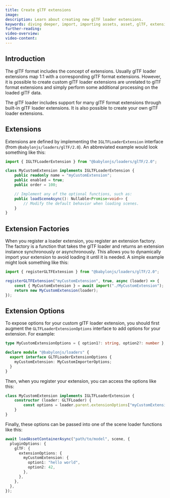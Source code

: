 ```yaml
---
title: Create glTF extensions
image:
description: Learn about creating new glTF loader extensions.
keywords: diving deeper, import, importing assets, asset, glTF, extensions
further-reading:
video-overview:
video-content:
---
```


## Introduction

The glTF format includes the concept of extensions. Usually glTF loader extensions map 1:1 with a corresponding glTF format extensions. However, it is possible to create custom glTF loader extensions are unrelated to glTF format extensions and simply perform some additional processing on the loaded glTF data.

The glTF loader includes support for many glTF format extensions through built-in glTF loader extensions. It is also possible to create your own glTF loader extensions.

## Extensions

Extensions are defined by implementing the `IGLTFLoaderExtension` interface (from `@babylonjs/loaders/glTF/2.0`). An abbreviated example would look something like this:

```typescript
import { IGLTFLoaderExtension } from "@babylonjs/loaders/glTF/2.0";

class MyCustomExtension implements IGLTFLoaderExtension {
    public readonly name = "myCustomExtension";
    public enabled = true;
    public order = 100;

    // Implement any of the optional functions, such as:
    public loadSceneAsync(): Nullable<Promise<void>> {
        // Modify the default behavior when loading scenes.
    }
}
```

## Extension Factories

When you register a loader extension, you register an extension factory. The factory is a function that takes the glTF loader and returns an extension instance synchronously or asynchronously. This allows you to dynamically import your extension to avoid loading it until it is needed. A simple example might look something like this:

```typescript
import { registerGLTFExtension } from "@babylonjs/loaders/glTF/2.0";

registerGLTFExtension("myCustomExtension", true, async (loader) => {
    const { MyCustomExtension } = await import("./MyCustomExtension");
    return new MyCustomExtension(loader);
});
```

<Alert severity="info" title="glTF Format Extensions" description="The second parameter of registerGLTFExtension specifies whether the extension is associated with a glTF format extension. If it is, it will only be used when loading glTFs that use that extension. If it is not, it will be used when loading any glTF." />

## Extension Options

To expose options for your custom glTF loader extension, you should first augment the `GLTFLoaderExtensionOptions` interface to add options for your extension. For example:

```typescript
type MyCustomExtensionOptions = { option1?: string, option2?: number };

declare module "@babylonjs/loaders" {
  export interface GLTFLoaderExtensionOptions {
    myCustomExtension: MyCustomImporterOptions;
  }
}
```

Then, when you register your extension, you can access the options like this:

```typescript
class MyCustomExtension implements IGLTFLoaderExtension {
    constructor (loader: GLTFLoader) {
        const options = loader.parent.extensionOptions["myCustomExtension"];
    }
}
```

Finally, these options can be passed into one of the scene loader functions like this:

```typescript
await loadAssetContainerAsync("path/to/model", scene, {
  pluginOptions: {
    glTF: {
      extensionOptions: {
        myCustomExtension: {
          option1: "hello world",
          option2: 42,
        },
      },
    },
  },
});
```
